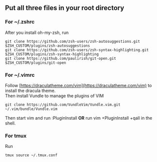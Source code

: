 ## Put all three files in your root directory
### For ~/.zshrc
After you install oh-my-zsh, run
```
git clone https://github.com/zsh-users/zsh-autosuggestions.git $ZSH_CUSTOM/plugins/zsh-autosuggestions
git clone https://github.com/zsh-users/zsh-syntax-highlighting.git $ZSH_CUSTOM/plugins/zsh-syntax-highlighting
git clone https://github.com/paulirish/git-open.git $ZSH_CUSTOM/plugins/git-open
```

### For ~/.vimrc
Follow [https://draculatheme.com/vim](https://draculatheme.com/vim) to install the dracula theme.  
Then install Vundle to manage the plugins of VIM
```
git clone https://github.com/VundleVim/Vundle.vim.git ~/.vim/bundle/Vundle.vim
```
Then start vim and run :PluginInstall __OR__ run vim +PluginInstall +qall in the shell.


### For tmux
Run
```
tmux source ~/.tmux.conf
```
